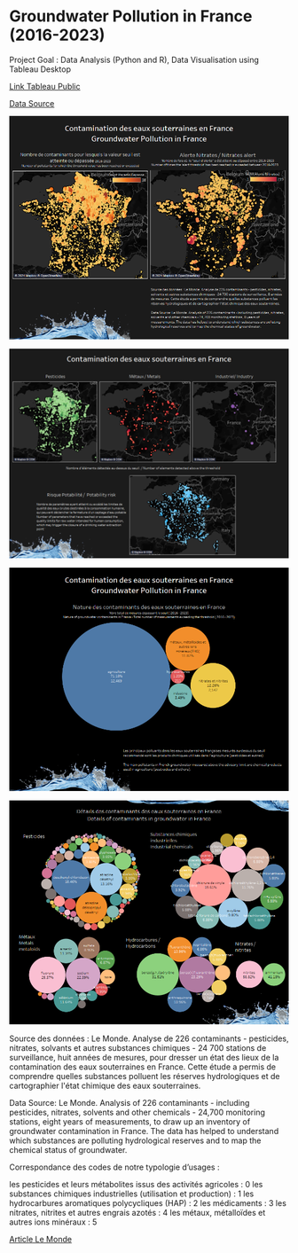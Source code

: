 # Groundwater Pollution in France (2016-2023)

Project Goal : Data Analysis (Python and R), Data Visualisation using Tableau Desktop

<a href="https://public.tableau.com/app/profile/regina.pollyana.bernardes/viz/GroundwaterPollutioninFrance/Story1"> Link Tableau Public</a>

<a href="https://www.data.gouv.fr/fr/datasets/300-contaminants-dans-nos-nappes-jeux-de-donnees-des-valeurs-seuils-et-mesures-2016-2023/">Data Source</a>


![dash1](https://github.com/Pollybs/groundwater_pollution_france/blob/main/dashboards/Dashboard%201.png)

![dash2](https://github.com/Pollybs/groundwater_pollution_france/blob/main/dashboards/Maps%202.png)

![dash3](https://github.com/Pollybs/groundwater_pollution_france/blob/main/dashboards/contaminants.png)

![dash4](https://github.com/Pollybs/groundwater_pollution_france/blob/main/dashboards/contaminants%202.png)


Source des données : Le Monde. Analyse de 226 contaminants - pesticides, nitrates, solvants et autres substances chimiques - 24 700 stations de surveillance, huit années de mesures, pour dresser un état des lieux de la contamination des eaux souterraines en France.  Cette étude a permis de comprendre quelles substances polluent les réserves hydrologiques et de cartographier l'état chimique des eaux souterraines.

Data Source: Le Monde. Analysis of 226 contaminants - including pesticides, nitrates, solvents and other chemicals - 24,700 monitoring stations, eight years of measurements, to draw up an inventory of groundwater contamination in France.  The data has helped to understand which substances are polluting hydrological reserves and to map the chemical status of groundwater.

Correspondance des codes de notre typologie d’usages :

les pesticides et leurs métabolites issus des activités agricoles : 0
les substances chimiques industrielles (utilisation et production) : 1
les hydrocarbures aromatiques polycycliques (HAP) : 2
les médicaments : 3
les nitrates, nitrites et autres engrais azotés : 4
les métaux, métalloïdes et autres ions minéraux : 5

<a href="https://www.lemonde.fr/les-decodeurs/article/2024/05/15/comment-le-monde-a-cartographie-la-pollution-des-eaux-souterraines_6233362_4355770.html"> Article Le Monde </a>
